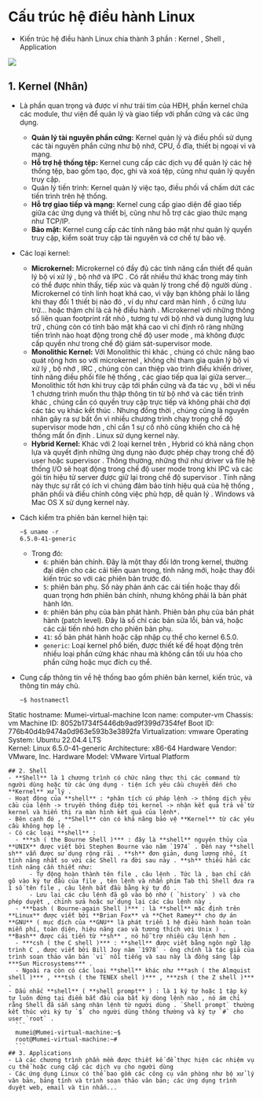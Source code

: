# Cấu trúc hệ điều hành Linux

- Kiến trúc hệ điều hành Linux chia thành 3 phần : Kernel , Shell , Application
<img src="https://media.geeksforgeeks.org/wp-content/uploads/20230918130118/linux.jpg">

## 1. Kernel (Nhân)

- Là phần quan trọng và được ví như trái tim của HĐH, phần kernel chứa các module, thư viện để quản lý và giao tiếp với phần cứng và các ứng dụng.
  - **Quản lý tài nguyên phần cứng:** Kernel quản lý và điều phối sử dụng các tài nguyên phần cứng như bộ nhớ, CPU, ổ đĩa, thiết bị ngoại vi và mạng.
  - **Hỗ trợ hệ thống tệp:** Kernel cung cấp các dịch vụ để quản lý các hệ thống tệp, bao gồm tạo, đọc, ghi và xoá tệp, cũng như quản lý quyền truy cập.
  - Quản lý tiến trình: Kernel quản lý việc tạo, điều phối vầ chấm dứt các tiến trình trên hệ thống.
  - **Hỗ trợ giao tiếp và mạng:** Kernel cung cấp giao diện để giao tiếp giữa các ứng dụng và thiết bị, cũng như hỗ trợ các giao thức mạng như TCP/IP.
  - **Bảo mật:** Kernel cung cấp các tính năng bảo mật như quản lý quyền truy cập, kiểm soát truy cập tài nguyên và cơ chế tự bảo vệ.

- Các loại kernel:
  - **Microkernel:** Microkernel có đầy đủ các tính năng cần thiết để quản lý bộ vi xử lý , bộ nhớ và IPC . Có rất nhiều thứ khác trong máy tính có thể được nhìn thấy, tiếp xúc và quản lý trong chế độ người dùng . Microkernel có tính linh hoạt khá cao, vì vậy bạn không phải lo lắng khi thay đổi 1 thiết bị nào đó , ví dụ như card màn hình , ổ cứng lưu trữ... hoặc thậm chí là cả hệ điều hành . Microkernel với những thông số liên quan footprint rất nhỏ , tương tự với bộ nhớ và dung lượng lưu trữ , chúng còn có tính bảo mật khá cao vì chỉ định rõ ràng những tiến trình nào hoạt động trong chế độ user mode , mà không được cấp quyền như trong chế độ giám sát-supervisor mode.
  - **Monolithic Kernel:**  Với Monolithic thì khác , chúng có chức năng bao quát rộng hơn so với microkernel , không chỉ tham gia quản lý bộ vi xử lý , bộ nhớ , IRC , chúng còn can thiệp vào trình điều khiển driver, tính năng điều phối file hệ thống , các giao tiếp qua lại giữa server... Monolithic tốt hơn khi truy cập tới phần cứng và đa tác vụ , bởi vì nếu 1 chương trình muốn thu thập thông tin từ bộ nhớ và các tiến trình khác , chúng cần có quyền truy cập trực tiếp và không phải chờ đợi các tác vụ khác kết thúc . Nhưng đồng thời , chúng cũng là nguyên nhân gây ra sự bất ổn vì nhiều chương trình chạy trong chế độ supervisor mode hơn , chỉ cần 1 sự cố nhỏ cũng khiến cho cả hệ thống mất ổn định . Linux sử dụng kernel này.
  - **Hybrid Kernel:** Khác với 2 loại kernel trên , Hybrid có khả năng chọn lựa và quyết định những ứng dụng nào được phép chạy trong chế độ user hoặc supervisor . Thông thường, những thứ như driver và file hệ thống I/O sẽ hoạt động trong chế độ user mode trong khi IPC và các gói tín hiệu từ server được giữ lại trong chế độ supervisor . Tính năng này thực sự rất có ích vì chúng đảm bảo tính hiệu quả của hệ thống , phân phối và điều chỉnh công việc phù hợp, dễ quản lý . Windows và Mac OS X sử dụng kernel này.
  
- Cách kiểm tra phiên bản kernel hiện tại: 
    ```
    ~$ uname -r 
    6.5.0-41-generic
    ```
    - Trong đó: 
        - `6`: phiên bản chính. Đây là một thay đổi lớn trong kernel, thường đại diện cho các cải tiến quan trọng, tính năng mới, hoặc thay đổi kiến trúc so với các phiên bản trước đó.
        - `5`: phiên bản phụ. Số này phản ánh các cải tiến hoặc thay đổi quan trọng hơn phiên bản chính, nhưng không phải là bản phát hành lớn.
        - `0`: phiên bản phụ của bản phát hành. Phiên bản phụ của bản phát hành (patch level). Đây là số chỉ các bản sửa lỗi, bản vá, hoặc các cải tiến nhỏ hơn cho phiên bản phụ.
        - `41`: số bản phát hành hoặc cập nhập cụ thể cho kernel 6.5.0.
        - `generic`: Loại kernel phổ biến, được thiết kế để hoạt động trên nhiều loại phần cứng khác nhau mà không cần tối ưu hóa cho phần cứng hoặc mục đích cụ thể.
- Cung cấp thông tin về hệ thống bao gồm phiên bản kernel, kiến trúc, và thông tin máy chủ.
  ```
  ~$ hostnamectl
 Static hostname: Mumei-virtual-machine
       Icon name: computer-vm
         Chassis: vm
      Machine ID: 8052b1734f5446db9ad9f399d7354fef
         Boot ID: 776b40d4b9474a0d963e593b3e3892fa
  Virtualization: vmware
Operating System: Ubuntu 22.04.4 LTS              
          Kernel: Linux 6.5.0-41-generic
    Architecture: x86-64
 Hardware Vendor: VMware, Inc.
  Hardware Model: VMware Virtual Platform
  ```
## 2. Shell
- **Shell** là 1 chương trình có chức năng thực thi các command từ người dùng hoặc từ các ứng dụng - tiện ích yêu cầu chuyển đến cho **Kernel** xử lý .
- Hoạt động của **shell** : *phân tích cú pháp lệnh -> thông dịch yêu cầu của lệnh -> truyền thông điệp tới kernel -> nhận kết quả trả về từ kernel và hiển thị ra màn hình kết quả của lệnh*.
- Bên cạnh đó , **Shell** còn có khả năng bảo vệ **Kernel** từ các yêu cầu không hợp lệ .
- Có các loại **shell** : 
    - ***sh ( the Bourne Shell )*** : đây là **shell** nguyên thủy của **UNIX** được viết bởi Stephen Bourne vào năm `1974` . Đến nay **shell sh** vẫn được sử dụng rộng rãi . **sh** đơn giản, dung lượng nhỏ, ít tính năng nhất so với các Shell ra đời sau này . **sh** thiếu hẳn các tính năng cần thiết như:
        - Tự động hoàn thành tên file , câu lệnh . Tức là , bạn chỉ cần gõ vào ký tự đầu của file , tên lệnh và nhấn phím Tab thì Shell đưa ra 1 số tên file , câu lệnh bắt đầu bằng ký tự đó .
        - Lưu lại các câu lệnh đã gõ vào bộ nhớ ( `history` ) và cho phép duyệt , chỉnh sửa hoặc sử dụng lại các câu lệnh này .
    - ***bash ( Bourne-again Shell )*** : là **shell** mặc định trên **Linux** được viết bởi **Brian Fox** và **Chet Ramey** cho dự án **GNU** ( mục đích của **GNU** là phát triển 1 hệ điều hành hoàn toàn miễn phí, toàn diện, hiệu năng cao và tương thích với Unix ) . **Bash** được cải tiến từ **sh** , nó hỗ trợ nhiều câu lệnh hơn .
    - ***csh ( the C shell )*** : **shell** được viết bằng ngôn ngữ lập trình C , được viết bởi Bill Joy năm `1978` - ông chính là tác giả của trình soạn thảo văn bản `vi` nổi tiếng và sau này là đồng sáng lập ***Sun Microsystems*** .
    - Ngoài ra còn có các loại **shell** khác như ***ash ( the Almquist shell )*** , ***tsh ( the TENEX shell )*** , ***zsh ( the Z shell )*** .
- Dấu nhắc **shell** ( **shell prompt** ) : là 1 ký tự hoặc 1 tập ký tự luôn đứng tại điểm bắt đầu của bất kỳ dòng lệnh nào , nó ám chỉ rằng Shell đã sẵn sàng nhận lệnh từ người dùng . `Shell prompt` thường kết thúc với ký tự `$` cho người dùng thông thường và ký tự `#` cho user `root` .
    ```
    mumei@Mumei-virtual-machine:~$
    root@Mumei-virtual-machine:~#
    ```
## 3. Applications
- Là các chương trình phần mềm được thiết kế để thực hiện các nhiệm vụ cụ thể hoặc cung cấp các dịch vụ cho người dùng
- Các ứng dụng Linux có thể bao gồm các công cụ văn phòng như bộ xử lý văn bản, bảng tính và trình soạn thảo văn bản; các ứng dụng trình duyệt web, email và tin nhắn...
